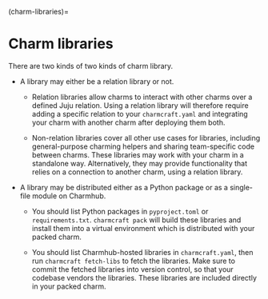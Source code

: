 (charm-libraries)=
# Charm libraries

There are two kinds of two kinds of charm library.

* A library may either be a relation library or not.

    * Relation libraries allow charms to interact with other charms over a defined Juju relation. Using a relation library will therefore require adding a specific relation to your ``charmcraft.yaml`` and integrating your charm with another charm after deploying them both.

    * Non-relation libraries cover all other use cases for libraries, including general-purpose charming helpers and sharing team-specific code between charms. These libraries may work with your charm in a standalone way. Alternatively, they may provide functionality that relies on a connection to another charm, using a relation library.

* A library may be distributed either as a Python package or as a single-file module on Charmhub.

    * You should list Python packages in ``pyproject.toml`` or ``requirements.txt``. ``charmcraft pack`` will build these libraries and install them into a virtual environment which is distributed with your packed charm.

    * You should list Charmhub-hosted libraries in ``charmcraft.yaml``, then run ``charmcraft fetch-libs`` to fetch the libraries. Make sure to commit the fetched libraries into version control, so that your codebase vendors the libraries. These libraries are included directly in your packed charm.
